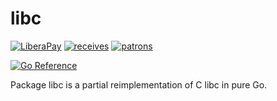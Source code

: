 # libc

[![LiberaPay](https://liberapay.com/assets/widgets/donate.svg)](https://liberapay.com/jnml/donate)
[![receives](https://img.shields.io/liberapay/receives/jnml.svg?logo=liberapay)](https://liberapay.com/jnml/donate)
[![patrons](https://img.shields.io/liberapay/patrons/jnml.svg?logo=liberapay)](https://liberapay.com/jnml/donate)

[![Go Reference](https://pkg.go.dev/badge/modernc.org/libc.svg)](https://pkg.go.dev/modernc.org/libc)

Package libc is a partial reimplementation of C libc in pure Go.
